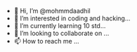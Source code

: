 - 👋 Hi, I’m @mohmmdaadhil
- 👀 I’m interested in coding and hacking...
- 🌱 I’m currently learning 10 std...
- 💞️ I’m looking to collaborate on ...
- 📫 How to reach me ...

<!---
mohmmdaadhil/mohmmdaadhil is a ✨ special ✨ repository because its `README.md` (this file) appears on your GitHub profile.
You can click the Preview link to take a look at your changes.
--->
